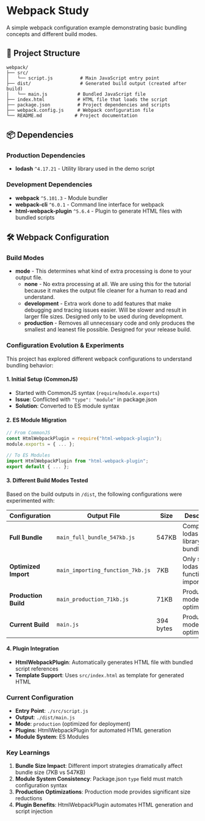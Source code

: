 # Webpack Study

A simple webpack configuration example demonstrating basic bundling concepts and different build modes.

## 📁 Project Structure

```
webpack/
├── src/
│   └── script.js          # Main JavaScript entry point
├── dist/                  # Generated build output (created after build)
│   └── main.js           # Bundled JavaScript file
├── index.html            # HTML file that loads the script
├── package.json          # Project dependencies and scripts
├── webpack.config.js     # Webpack configuration file
└── README.md            # Project documentation
```

## 📦 Dependencies

### Production Dependencies
- **lodash** `^4.17.21` - Utility library used in the demo script

### Development Dependencies
- **webpack** `^5.101.3` - Module bundler
- **webpack-cli** `^6.0.1` - Command line interface for webpack
- **html-webpack-plugin** `^5.6.4` - Plugin to generate HTML files with bundled scripts

## 🛠️ Webpack Configuration

### Build Modes

* **mode** - This determines what kind of extra processing is done to your output file.
  * **none** - No extra processing at all. We are using this for the tutorial because it makes the output file cleaner for a human to read and understand.
  * **development** - Extra work done to add features that make debugging and tracing issues easier. Will be slower and result in larger file sizes. Designed only to be used during development.
  * **production** - Removes all unnecessary code and only produces the smallest and leanest file possible. Designed for your release build.

### Configuration Evolution & Experiments

This project has explored different webpack configurations to understand bundling behavior:

#### 1. **Initial Setup (CommonJS)**
- Started with CommonJS syntax (`require`/`module.exports`)
- **Issue**: Conflicted with `"type": "module"` in package.json
- **Solution**: Converted to ES module syntax

#### 2. **ES Module Migration**
```javascript
// From CommonJS
const HtmlWebpackPlugin = require("html-webpack-plugin");
module.exports = { ... };

// To ES Modules
import HtmlWebpackPlugin from "html-webpack-plugin";
export default { ... };
```

#### 3. **Different Build Modes Tested**
Based on the build outputs in `/dist`, the following configurations were experimented with:

| Configuration | Output File | Size | Description |
|--------------|-------------|------|-------------|
| **Full Bundle** | `main_full_bundle_547kb.js` | 547KB | Complete lodash library bundled |
| **Optimized Import** | `main_importing_function_7kb.js` | 7KB | Only specific lodash functions imported |
| **Production Build** | `main_production_71kb.js` | 71KB | Production mode with optimizations |
| **Current Build** | `main.js` | 394 bytes | Production mode with optimizations | Latest production configuration |

#### 4. **Plugin Integration**
- **HtmlWebpackPlugin**: Automatically generates HTML file with bundled script references
- **Template Support**: Uses `src/index.html` as template for generated HTML

### Current Configuration
- **Entry Point**: `./src/script.js`
- **Output**: `./dist/main.js`
- **Mode**: `production` (optimized for deployment)
- **Plugins**: HtmlWebpackPlugin for automated HTML generation
- **Module System**: ES Modules

### Key Learnings
1. **Bundle Size Impact**: Different import strategies dramatically affect bundle size (7KB vs 547KB)
2. **Module System Consistency**: Package.json `type` field must match configuration syntax
3. **Production Optimizations**: Production mode provides significant size reductions
4. **Plugin Benefits**: HtmlWebpackPlugin automates HTML generation and script injection
 